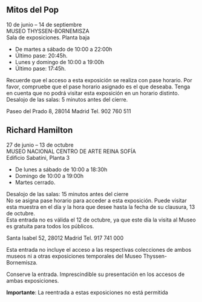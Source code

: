 <section>
  <div class="container inner-sm">
    <div class="row animate">
      <div class="col-sm-6">
        <h2>Mitos del Pop </h2>
        <p>10 de junio – 14 de septiembre <br>
          MUSEO THYSSEN-BORNEMISZA <br>
          Sala de exposiciones. Planta baja</p>
        <div class="inner-bottom-sm">
          <div class="row">
            <div class="col-lg-6">
              <ul class="list-unstyled">
                <li>De martes a sábado de 10:00 a 22:00h</li>
                <li>Último pase: 20:45h.</li>
                <li>Lunes y domingo de 10:00 a 19:00h</li>
                <li>Último pase: 17:45h.</li>
              </ul>
            </div>
          </div>
          <p class="text-small">Recuerde que el acceso a esta exposición se realiza con pase horario. Por favor, compruebe que el pase horario asignado es el que deseaba. Tenga en cuenta que no podrá visitar esta exposición en un horario distinto. <br>Desalojo de las salas: 5 minutos antes del cierre.</p>
          <p class="text-small">Paseo del Prado 8, 28014 Madrid Tel. 902 760 511</p>
        </div>      
      </div>
      <div class="col-sm-6">
        <h2>Richard Hamilton</h2>
        <p>27 de junio – 13 de octubre <br>
          MUSEO NACIONAL CENTRO DE ARTE REINA SOFÍA <br>
          Edificio Sabatini, Planta 3</p>
        <div class="row">     
          <div class="col-lg-6">
            <ul class="list-unstyled">
              <li>De lunes a sábado de 10:00 a 18:30h</li>
              <li>Domingo de 10:00 a 19:00h</li>
              <li>Martes cerrado.</li>
            </ul>
          </div>
        </div>
        <p class="text-small">Desalojo de las salas: 15 minutos antes del cierre<br>
          No se asigna pase horario para acceder a esta exposición. Puede visitar esta muestra en el día y la hora que desee hasta la fecha de su clausura, 13 de octubre.<br>
          Esta entrada no es válida el 12 de octubre, ya que este día la visita al Museo es gratuita para todos los públicos.</p>
        <p class="text-small">Santa Isabel 52, 28012 Madrid Tel. 917 741 000</p>
      </div> 
    </div>
    <div class="inner-xs light-bg">
      <div class="row">
        <div class="col-sm-5 col-sm-offset-1 inner-bottom-xs">
          <p>Esta entrada no incluye el acceso a las respectivas colecciones de ambos museos ni a otras exposiciones temporales del Museo Thyssen-Bornemisza.</p>
        </div>
        <div class="col-sm-5 inner-bottom-xs">
          <p>Conserve la entrada. Imprescindible su presentación en los accesos de ambas exposiciones.</p> 
        </div>
      </div>
      <div class="row">
        <div class="col-sm-10 col-sm-offset-1">
          <p><strong>Importante</strong>: La reentrada a estas exposiciones no está permitida</p>
        </div>
      </div>
    </div>
  </div>
</section>